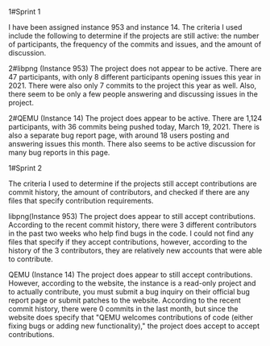 1#Sprint 1

I have been assigned instance 953 and instance 14. The criteria I used include the following to determine if the projects are still active: the number of participants, the frequency of the commits and issues, and the amount of discussion.

2#libpng (Instance 953)
The project does not appear to be active. There are 47 participants, with only 8 different participants opening issues this year in 2021. There were also only 7 commits to the project this year as well. Also, there seem to be only a few people answering and discussing issues in the project.

2#QEMU (Instance 14)
The project does appear to be active. There are 1,124 participants, with 36 commits being pushed today, March 19, 2021. There is also a separate bug report page, with around 18 users posting and answering issues this month. There also seems to be active discussion for many bug reports in this page.

1#Sprint 2

The criteria I used to determine if the projects still accept contributions are commit history, the amount of contributors, and checked if there are any files that specify contribution requirements. 

libpng(Instance 953)
The project does appear to still accept contributions. According to the recent commit history, there were 3 different contributors in the past two weeks who help find bugs in the code. I could not find any files that specify if they accept contributions, however, according to the history of the 3 contributors, they are relatively new accounts that were able to contribute.

QEMU (Instance 14)
The project does appear to still accept contributions. However, according to the website, the instance is a read-only project and to actually contribute, you must submit a bug inquiry on their official bug report page or submit patches to the website. According to the recent commit history, there were 0 commits in the last month, but since the website does specify that "QEMU welcomes contributions of code (either fixing bugs or adding new functionality)," the project does accept to accept contributions.
